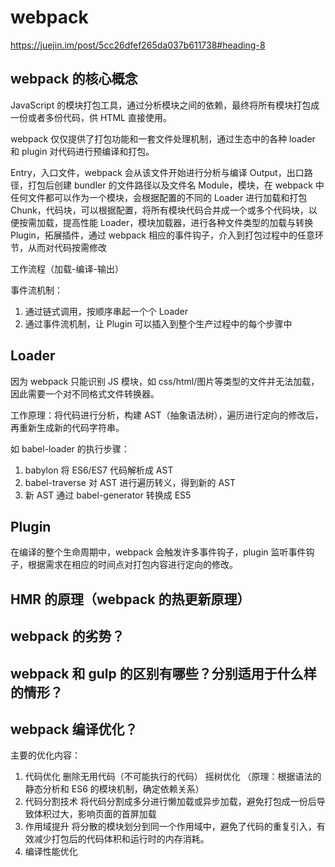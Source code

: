 # webpack

https://juejin.im/post/5cc26dfef265da037b611738#heading-8

## webpack 的核心概念

JavaScript 的模块打包工具，通过分析模块之间的依赖，最终将所有模块打包成一份或者多份代码，供 HTML 直接使用。

webpack 仅仅提供了打包功能和一套文件处理机制，通过生态中的各种 loader 和 plugin 对代码进行预编译和打包。

Entry，入口文件，webpack 会从该文件开始进行分析与编译
Output，出口路径，打包后创建 bundler 的文件路径以及文件名
Module，模块，在 webpack 中任何文件都可以作为一个模块，会根据配置的不同的 Loader 进行加载和打包
Chunk，代码块，可以根据配置，将所有模块代码合并成一个或多个代码块，以便按需加载，提高性能
Loader，模块加载器，进行各种文件类型的加载与转换
Plugin，拓展插件，通过 webpack 相应的事件钩子，介入到打包过程中的任意环节，从而对代码按需修改

工作流程（加载-编译-输出）

事件流机制：

1. 通过链式调用，按顺序串起一个个 Loader
2. 通过事件流机制，让 Plugin 可以插入到整个生产过程中的每个步骤中

## Loader

因为 webpack 只能识别 JS 模块，如 css/html/图片等类型的文件并无法加载，因此需要一个对不同格式文件转换器。

工作原理：将代码进行分析，构建 AST（抽象语法树），遍历进行定向的修改后，再重新生成新的代码字符串。

如 babel-loader 的执行步骤：

1. babylon 将 ES6/ES7 代码解析成 AST
2. babel-traverse 对 AST 进行遍历转义，得到新的 AST
3. 新 AST 通过 babel-generator 转换成 ES5

## Plugin

在编译的整个生命周期中，webpack 会触发许多事件钩子，plugin 监听事件钩子，根据需求在相应的时间点对打包内容进行定向的修改。

## HMR 的原理（webpack 的热更新原理）

## webpack 的劣势？

## webpack 和 gulp 的区别有哪些？分别适用于什么样的情形？

## webpack 编译优化？

主要的优化内容：

1. 代码优化
   删除无用代码（不可能执行的代码）
   摇树优化
   （原理：根据语法的静态分析和 ES6 的模块机制，确定依赖关系）
2. 代码分割技术
   将代码分割成多分进行懒加载或异步加载，避免打包成一份后导致体积过大，影响页面的首屏加载
3. 作用域提升
   将分散的模块划分到同一个作用域中，避免了代码的重复引入，有效减少打包后的代码体积和运行时的内存消耗。
4. 编译性能优化

